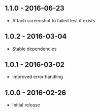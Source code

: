 ## 1.1.0 - 2016-06-23

* Attach screenshot to failed test if exists

## 1.0.2 - 2016-03-04

* Stable dependencies

## 1.0.1 - 2016-03-02

* Improved error handling

## 1.0.0 - 2016-02-26

* Initial release

